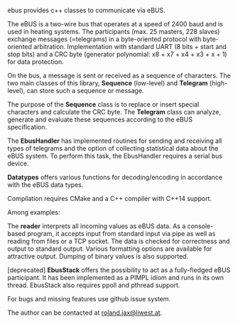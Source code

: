 ebus provides c++ classes to communicate via eBUS.

The eBUS is a two-wire bus that operates at a speed of 2400 baud and is used in heating systems. 
The participants (max. 25 masters, 228 slaves) exchange messages (=telegrams) in a byte-oriented
protocol with byte-oriented arbitration. Implementation with standard UART (8 bits + start and stop bits)
and a CRC byte (generator polynomial: x8 + x7 + x4 + x3 + x + 1) for data protection.

On the bus, a message is sent or received as a sequence of characters. The two main classes of this 
library, **Sequence** (low-level) and **Telegram** (high-level), can store such a sequence or message.

The purpose of the **Sequence** class is to replace or insert special characters and calculate the CRC byte. 
The **Telegram** class can analyze, generate and evaluate these sequences according to the eBUS specification.

The **EbusHandler** has implemented routines for sending and receiving all types of telegrams and the option 
of collecting statistical data about the eBUS system. To perform this task, the EbusHandler requires a serial 
bus device.

**Datatypes** offers various functions for decoding/encoding in accordance with the eBUS data types.

Compilation requires CMake and a C++ compiler with C++14 support. 

Among examples:

The **reader** interprets all incoming values ​​as eBUS data. As a console-based program, it accepts input from
standard input via pipe as well as reading from files or a TCP socket. The data is checked for correctness
and output to standard output. Various formatting options are available for attractive output. Dumping of
binary values ​​is also supported.

[deprecated] **EbusStack** offers the possibility to act as a fully-fledged eBUS participant. It has been implemented
as a PIMPL idiom and runs in its own thread. EbusStack also requires ppoll and pthread support.


For bugs and missing features use github issue system.

The author can be contacted at roland.jax@liwest.at.
